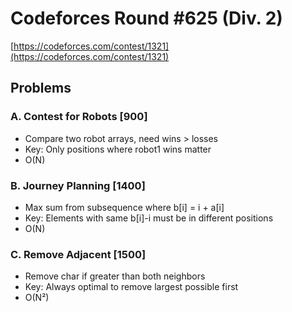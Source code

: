# Codeforces Round #625 (Div. 2)
[https://codeforces.com/contest/1321](https://codeforces.com/contest/1321)

## Problems

### A. Contest for Robots [900]
- Compare two robot arrays, need wins > losses
- Key: Only positions where robot1 wins matter
- O(N)

### B. Journey Planning [1400]
- Max sum from subsequence where b[i] = i + a[i]
- Key: Elements with same b[i]-i must be in different positions
- O(N)

### C. Remove Adjacent [1500]
- Remove char if greater than both neighbors
- Key: Always optimal to remove largest possible first
- O(N²)
